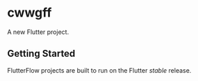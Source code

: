 # cwwgff

A new Flutter project.

## Getting Started

FlutterFlow projects are built to run on the Flutter _stable_ release.
